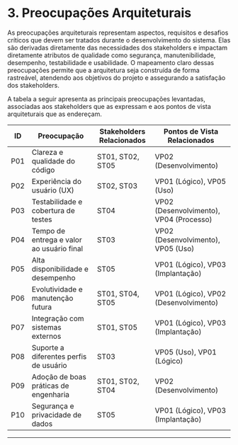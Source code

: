 # 3. Preocupações Arquiteturais

As preocupações arquiteturais representam aspectos, requisitos e desafios críticos que devem ser tratados durante o desenvolvimento do sistema. Elas são derivadas diretamente das necessidades dos stakeholders e impactam diretamente atributos de qualidade como segurança, manutenibilidade, desempenho, testabilidade e usabilidade. O mapeamento claro dessas preocupações permite que a arquitetura seja construída de forma rastreável, atendendo aos objetivos do projeto e assegurando a satisfação dos stakeholders.

A tabela a seguir apresenta as principais preocupações levantadas, associadas aos stakeholders que as expressam e aos pontos de vista arquiteturais que as endereçam.

| ID  | Preocupação                               | Stakeholders Relacionados      | Pontos de Vista Relacionados            |
| --- | ----------------------------------------- | ------------------------------ | --------------------------------------- |
| P01 | Clareza e qualidade do código             | ST01, ST02, ST05               | VP02 (Desenvolvimento)                  |
| P02 | Experiência do usuário (UX)               | ST02, ST03                     | VP01 (Lógico), VP05 (Uso)               |
| P03 | Testabilidade e cobertura de testes       | ST04                           | VP02 (Desenvolvimento), VP04 (Processo) |
| P04 | Tempo de entrega e valor ao usuário final | ST03                           | VP02 (Desenvolvimento), VP05 (Uso)      |
| P05 | Alta disponibilidade e desempenho         | ST05                           | VP01 (Lógico), VP03 (Implantação)       |
| P06 | Evolutividade e manutenção futura         | ST01, ST04, ST05               | VP01 (Lógico), VP02 (Desenvolvimento)   |
| P07 | Integração com sistemas externos          | ST01, ST05                     | VP01 (Lógico), VP03 (Implantação)       |
| P08 | Suporte a diferentes perfis de usuário    | ST03                           | VP05 (Uso), VP01 (Lógico)               |
| P09 | Adoção de boas práticas de engenharia     | ST01, ST02, ST04               | VP02 (Desenvolvimento)                  |
| P10 | Segurança e privacidade de dados          | ST05                           | VP01 (Lógico), VP03 (Implantação)       |

---
